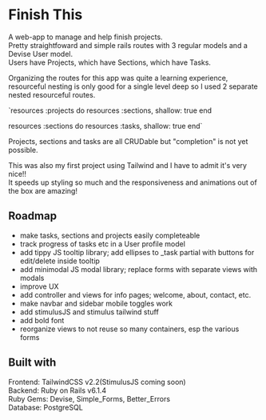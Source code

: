 # Finish This

A web-app to manage and help finish projects.  
Pretty straightfoward and simple rails routes with 3 regular models and a Devise User model.  
Users have Projects, which have Sections, which have Tasks.  

Organizing the routes for this app was quite a learning experience, resourceful nesting is only good for a single level deep so I used 2 separate nested resourceful routes.

`resources :projects do
    resources :sections, shallow: true
  end

  resources :sections do
    resources :tasks, shallow: true
  end`

Projects, sections and tasks are all CRUDable but "completion" is not yet possible.  

This was also my first project using Tailwind and I have to admit it's very nice!!  
It speeds up styling so much and the responsiveness and animations out of the box are amazing!

## Roadmap

 - make tasks, sections and projects easily completeable
 - track progress of tasks etc in a User profile model
 - add tippy JS tooltip library; add ellipses to _task partial with buttons for edit/delete inside tooltip
 - add minimodal JS modal library; replace forms with separate views with modals
 - improve UX
 - add controller and views for info pages; welcome, about, contact, etc.
 - make navbar and sidebar mobile toggles work
 - add stimulusJS and stimulus tailwind stuff
 - add bold font
 - reorganize views to not reuse so many containers, esp the various forms

## Built with

Frontend: TailwindCSS v2.2(StimulusJS coming soon)  
Backend: Ruby on Rails v6.1.4  
  Ruby Gems: Devise, Simple_Forms, Better_Errors  
Database: PostgreSQL  